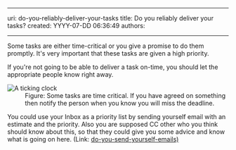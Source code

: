 

---
uri: do-you-reliably-deliver-your-tasks
title: Do you reliably deliver your tasks?
created: YYYY-07-DD 06:36:49
authors:

---




<span class='intro'> Some tasks are either time-critical or you give a promise to do them promptly. It's very important that these tasks are given a high priority. <br> </span>

<p>If you're not going to be able to deliver a task on-time, you should let the appropriate people know right away. </p><dl class="goodImage"><dt>
      <img alt="A ticking clock" src="http&#58;//www.ssw.com.au/ssw/Standards/Rules/Images/tickingclock.JPG" /> 
   </dt><dd>Figure&#58; Some tasks are time critical. If you have agreed on something then notify the person when you know you will miss the deadline.​<br></dd><p>You could use your Inbox as a priority list by sending yourself email with an estimate and the priority. Also you are supposed CC other&#160;who you think should know about this, so that they could give you some advice and know what is going on here.&#160;(Link&#58; 
      <a href="/_layouts/15/FIXUPREDIRECT.ASPX?WebId=3dfc0e07-e23a-4cbb-aac2-e778b71166a2&amp;TermSetId=07da3ddf-0924-4cd2-a6d4-a4809ae20160&amp;TermId=5c16d531-007d-49ef-8acc-b26596e13e84">do-you​-send-yourself-emails​)</a>​<br><br></p>​
   <p>​<br></p><dd></dd></dl>


